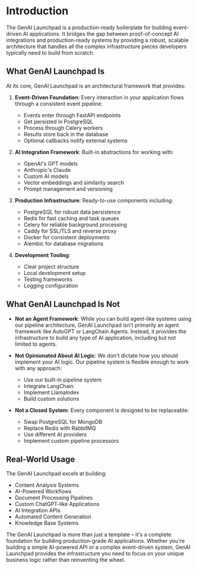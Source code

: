 
# Introduction

The GenAI Launchpad is a production-ready boilerplate for building event-driven AI applications. It bridges the gap between proof-of-concept AI integrations and production-ready systems by providing a robust, scalable architecture that handles all the complex infrastructure pieces developers typically need to build from scratch.

## What GenAI Launchpad Is

At its core, GenAI Launchpad is an architectural framework that provides:

1. **Event-Driven Foundation**: Every interaction in your application flows through a consistent event pipeline:
   - Events enter through FastAPI endpoints
   - Get persisted in PostgreSQL
   - Process through Celery workers
   - Results store back in the database
   - Optional callbacks notify external systems

2. **AI Integration Framework**: Built-in abstractions for working with:
   - OpenAI's GPT models
   - Anthropic's Claude
   - Custom AI models
   - Vector embeddings and similarity search
   - Prompt management and versioning

3. **Production Infrastructure**: Ready-to-use components including:
   - PostgreSQL for robust data persistence
   - Redis for fast caching and task queues
   - Celery for reliable background processing
   - Caddy for SSL/TLS and reverse proxy
   - Docker for consistent deployments
   - Alembic for database migrations

4. **Development Tooling**:
   - Clear project structure
   - Local development setup
   - Testing frameworks
   - Logging configuration

## What GenAI Launchpad Is Not

- **Not an Agent Framework**: While you can build agent-like systems using our pipeline architecture, GenAI Launchpad isn't primarily an agent framework like AutoGPT or LangChain Agents. Instead, it provides the infrastructure to build any type of AI application, including but not limited to agents.

- **Not Opinionated About AI Logic**: We don't dictate how you should implement your AI logic. Our pipeline system is flexible enough to work with any approach:
  - Use our built-in pipeline system
  - Integrate LangChain
  - Implement LlamaIndex
  - Build custom solutions

- **Not a Closed System**: Every component is designed to be replaceable:
  - Swap PostgreSQL for MongoDB
  - Replace Redis with RabbitMQ
  - Use different AI providers
  - Implement custom pipeline processors

## Real-World Usage

The GenAI Launchpad excels at building:

- Content Analysis Systems
- AI-Powered Workflows
- Document Processing Pipelines
- Custom ChatGPT-like Applications
- AI Integration APIs
- Automated Content Generation
- Knowledge Base Systems


The GenAI Launchpad is more than just a template – it's a complete foundation for building production-grade AI applications. Whether you're building a simple AI-powered API or a complex event-driven system, GenAI Launchpad provides the infrastructure you need to focus on your unique business logic rather than reinventing the wheel.

